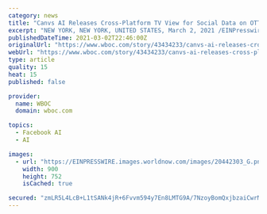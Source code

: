 ```yaml
---
category: news
title: "Canvs AI Releases Cross-Platform TV View for Social Data on OTT and Linear TV Program Performance for Enhanced Insights"
excerpt: "NEW YORK, NEW YORK, UNITED STATES, March 2, 2021 /EINPresswire.com/ -- Canvs AI, the leading customer insights platform for text analytics, announced today the release of a new,"
publishedDateTime: 2021-03-02T22:46:00Z
originalUrl: "https://www.wboc.com/story/43434233/canvs-ai-releases-cross-platform-tv-view-for-social-data-on-ott-and-linear-tv-program-performance-for-enhanced-insights"
webUrl: "https://www.wboc.com/story/43434233/canvs-ai-releases-cross-platform-tv-view-for-social-data-on-ott-and-linear-tv-program-performance-for-enhanced-insights"
type: article
quality: 15
heat: 15
published: false

provider:
  name: WBOC
  domain: wboc.com

topics:
  - Facebook AI
  - AI

images:
  - url: "https://EINPRESSWIRE.images.worldnow.com/images/20442303_G.png?lastEditedDate=1614694446000"
    width: 900
    height: 752
    isCached: true

secured: "zmLR5L4LcB+L1tSANk4jR+6Fvvm594y7En8LMTG9A/7NzoyBomQxjbzaiCwrMcwcv95K2grVGQDDu6mAEdvDUDbjyRr5l6Ll9CgXQXorZ294tMAZJ9BFlaqDOeWMCUialiSI5i3CsOJtg2GYdHcFlWvOUzAbrUs6pFyPCO8qUfifoAdMRGbLMO5LpqfU9ZbOBo1ZuvXZBX/nP7TSDazHuY9/kPP4ATBMiZjBAnYWi4GLHLMZRCgmEDoUUoIvPxmGvS1+hx/gITVuuQkmAqpUBeardLGOxIzkjJ4v7LXKqFTCUI+TfM7EgOzsGs04iMrgZBM45oOAMsrUushPG6qbPCyGzy6qQm9imgwde3zw3+E=;l/pyzOmZvMKbrpizV+hX6w=="
---
```


